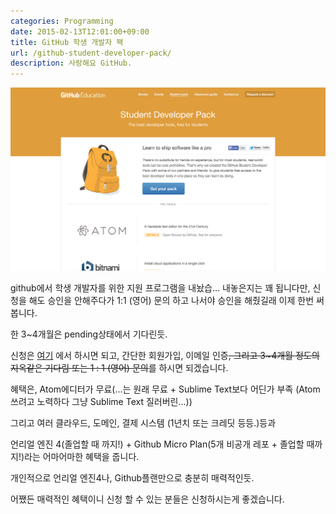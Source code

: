 ```yaml
---
categories: Programming
date: 2015-02-13T12:01:00+09:00
title: GitHub 학생 개발자 팩
url: /github-student-developer-pack/
description: 사랑해요 GitHub.
---
```


![GitHub 학생 개발자 팩](01.png)

github에서 학생 개발자를 위한 지원 프로그램을 내놨습... 내놓은지는 꽤 됩니다만, 신청을 해도 승인을 안해주다가 1:1 (영어) 문의 하고 나서야 승인을 해줬길래 이제 한번 써 봅니다.

한 3~4개월은 pending상태에서 기다린듯.

신청은 [여기](http://education.github.com/pack) 에서 하시면 되고, 간단한 회원가입, 이메일 인증~~, 그리고 3~4개월 정도의 지옥같은 기다림 또는 1 : 1 (영어) 문의~~를 하시면 되겠습니다.

혜택은, Atom에디터가 무료(...는 원래 무료 + Sublime Text보다 어딘가 부족 (Atom쓰려고 노력하다 그냥 Sublime Text 질러버린...))

그리고 여러 클라우드, 도메인, 결제 시스템 (1년치 또는 크레딧 등등.)등과

언리얼 엔진 4(졸업할 때 까지!) + Github Micro Plan(5개 비공개 레포 + 졸업할 때까지!)라는 어마어마한 혜택을 줍니다.

개인적으로 언리얼 엔진4나, Github플랜만으로 충분히 매력적인듯.

어쨌든 매력적인 혜택이니 신청 할 수 있는 분들은 신청하시는게 좋겠습니다.
